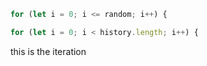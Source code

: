 ```javascript
for (let i = 0; i <= random; i++) {

for (let i = 0; i < history.length; i++) {


```

this is the iteration
